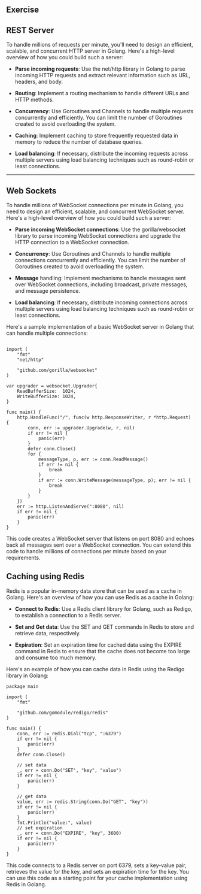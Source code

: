 ## Exercise

## REST Server

To handle millions of requests per minute, you'll need to design an efficient, scalable, and concurrent HTTP server in Golang. Here's a high-level overview of how you could build such a server:

  -  **Parse incoming requests**: Use the net/http library in Golang to parse incoming HTTP requests and extract relevant information such as URL, headers, and body.

  -  **Routing**: Implement a routing mechanism to handle different URLs and HTTP methods.

  -  **Concurrency**: Use Goroutines and Channels to handle multiple requests concurrently and efficiently. You can limit the number of Goroutines created to avoid overloading the system.

  -  **Caching**: Implement caching to store frequently requested data in memory to reduce the number of database queries.

  -  **Load balancing**: If necessary, distribute the incoming requests across multiple servers using load balancing techniques such as round-robin or least connections.

---

## Web Sockets

To handle millions of WebSocket connections per minute in Golang, you need to design an efficient, scalable, and concurrent WebSocket server. Here's a high-level overview of how you could build such a server:

  -  **Parse incoming WebSocket connections**: Use the gorilla/websocket library to parse incoming WebSocket connections and upgrade the HTTP connection to a WebSocket connection.

  -  **Concurrency**: Use Goroutines and Channels to handle multiple connections concurrently and efficiently. You can limit the number of Goroutines created to avoid overloading the system.

  -  **Message** handling: Implement mechanisms to handle messages sent over WebSocket connections, including broadcast, private messages, and message persistence.

  -  **Load balancing**: If necessary, distribute incoming connections across multiple servers using load balancing techniques such as round-robin or least connections.

Here's a sample implementation of a basic WebSocket server in Golang that can handle multiple connections:

```package main

import (
    "fmt"
    "net/http"

    "github.com/gorilla/websocket"
)

var upgrader = websocket.Upgrader{
    ReadBufferSize:  1024,
    WriteBufferSize: 1024,
}

func main() {
    http.HandleFunc("/", func(w http.ResponseWriter, r *http.Request) {
        conn, err := upgrader.Upgrade(w, r, nil)
        if err != nil {
            panic(err)
        }
        defer conn.Close()
        for {
            messageType, p, err := conn.ReadMessage()
            if err != nil {
                break
            }
            if err := conn.WriteMessage(messageType, p); err != nil {
                break
            }
        }
    })
    err := http.ListenAndServe(":8080", nil)
    if err != nil {
        panic(err)
    }
}
```
This code creates a WebSocket server that listens on port 8080 and echoes back all messages sent over a WebSocket connection. You can extend this code to handle millions of connections per minute based on your requirements.


## Caching using Redis

Redis is a popular in-memory data store that can be used as a cache in Golang. Here's an overview of how you can use Redis as a cache in Golang:

  - **Connect to Redis**: Use a Redis client library for Golang, such as Redigo, to establish a connection to a Redis server.

  - **Set and Get data**: Use the SET and GET commands in Redis to store and retrieve data, respectively.

  - **Expiration**: Set an expiration time for cached data using the EXPIRE command in Redis to ensure that the cache does not become too large and consume too much memory.

Here's an example of how you can cache data in Redis using the Redigo library in Golang:
```
package main

import (
	"fmt"

	"github.com/gomodule/redigo/redis"
)

func main() {
	conn, err := redis.Dial("tcp", ":6379")
	if err != nil {
		panic(err)
	}
	defer conn.Close()

	// set data
	_, err = conn.Do("SET", "key", "value")
	if err != nil {
		panic(err)
	}

	// get data
	value, err := redis.String(conn.Do("GET", "key"))
	if err != nil {
		panic(err)
	}
	fmt.Println("value:", value)
	// set expiration
	_, err = conn.Do("EXPIRE", "key", 3600)
	if err != nil {
		panic(err)
	}
}
```

This code connects to a Redis server on port 6379, sets a key-value pair, retrieves the value for the key, and sets an expiration time for the key. You can use this code as a starting point for your cache implementation using Redis in Golang.

